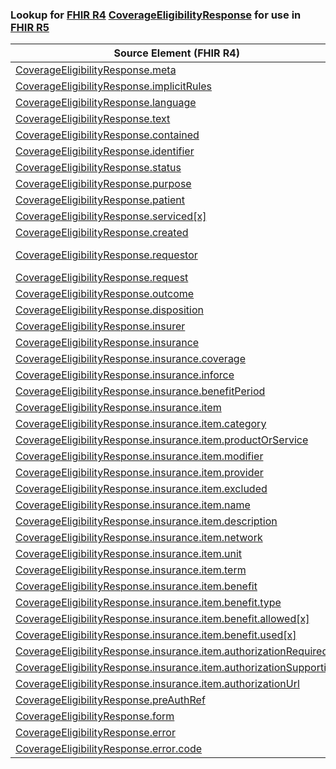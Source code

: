 ### Lookup for [FHIR R4](https://hl7.org/fhir/R4/) [CoverageEligibilityResponse](https://hl7.org/fhir/R4/CoverageEligibilityResponse.html) for use in [FHIR R5](https://hl7.org/fhir/R5/)

| Source Element (FHIR R4) | Usage | Target |
| -------------- | ----- | ------ |
| [CoverageEligibilityResponse.meta](https://hl7.org/fhir/R4/CoverageEligibilityResponse.html#resource) | `UseElementSameName` | [CoverageEligibilityResponse.meta](https://hl7.org/fhir/R5/CoverageEligibilityResponse.html#resource) |
| [CoverageEligibilityResponse.implicitRules](https://hl7.org/fhir/R4/CoverageEligibilityResponse.html#resource) | `UseElementSameName` | [CoverageEligibilityResponse.implicitRules](https://hl7.org/fhir/R5/CoverageEligibilityResponse.html#resource) |
| [CoverageEligibilityResponse.language](https://hl7.org/fhir/R4/CoverageEligibilityResponse.html#resource) | `UseElementSameName` | [CoverageEligibilityResponse.language](https://hl7.org/fhir/R5/CoverageEligibilityResponse.html#resource) |
| [CoverageEligibilityResponse.text](https://hl7.org/fhir/R4/CoverageEligibilityResponse.html#resource) | `UseElementSameName` | [CoverageEligibilityResponse.text](https://hl7.org/fhir/R5/CoverageEligibilityResponse.html#resource) |
| [CoverageEligibilityResponse.contained](https://hl7.org/fhir/R4/CoverageEligibilityResponse.html#resource) | `UseElementSameName` | [CoverageEligibilityResponse.contained](https://hl7.org/fhir/R5/CoverageEligibilityResponse.html#resource) |
| [CoverageEligibilityResponse.identifier](https://hl7.org/fhir/R4/CoverageEligibilityResponse.html#resource) | `UseElementSameName` | [CoverageEligibilityResponse.identifier](https://hl7.org/fhir/R5/CoverageEligibilityResponse.html#resource) |
| [CoverageEligibilityResponse.status](https://hl7.org/fhir/R4/CoverageEligibilityResponse.html#resource) | `UseElementSameName` | [CoverageEligibilityResponse.status](https://hl7.org/fhir/R5/CoverageEligibilityResponse.html#resource) |
| [CoverageEligibilityResponse.purpose](https://hl7.org/fhir/R4/CoverageEligibilityResponse.html#resource) | `UseElementSameName` | [CoverageEligibilityResponse.purpose](https://hl7.org/fhir/R5/CoverageEligibilityResponse.html#resource) |
| [CoverageEligibilityResponse.patient](https://hl7.org/fhir/R4/CoverageEligibilityResponse.html#resource) | `UseElementSameName` | [CoverageEligibilityResponse.patient](https://hl7.org/fhir/R5/CoverageEligibilityResponse.html#resource) |
| [CoverageEligibilityResponse.serviced[x]](https://hl7.org/fhir/R4/CoverageEligibilityResponse.html#resource) | `UseElementSameName` | [CoverageEligibilityResponse.serviced[x]](https://hl7.org/fhir/R5/CoverageEligibilityResponse.html#resource) |
| [CoverageEligibilityResponse.created](https://hl7.org/fhir/R4/CoverageEligibilityResponse.html#resource) | `UseElementSameName` | [CoverageEligibilityResponse.created](https://hl7.org/fhir/R5/CoverageEligibilityResponse.html#resource) |
| [CoverageEligibilityResponse.requestor](https://hl7.org/fhir/R4/CoverageEligibilityResponse.html#resource) | `UseOneOf` | [CoverageEligibilityResponse.requestor](https://hl7.org/fhir/R5/CoverageEligibilityResponse.html#resource)<br />[CoverageEligibilityResponse.requestor](https://hl7.org/fhir/R5/CoverageEligibilityResponse.html#resource) |
| [CoverageEligibilityResponse.request](https://hl7.org/fhir/R4/CoverageEligibilityResponse.html#resource) | `UseElementSameName` | [CoverageEligibilityResponse.request](https://hl7.org/fhir/R5/CoverageEligibilityResponse.html#resource) |
| [CoverageEligibilityResponse.outcome](https://hl7.org/fhir/R4/CoverageEligibilityResponse.html#resource) | `UseElementSameName` | [CoverageEligibilityResponse.outcome](https://hl7.org/fhir/R5/CoverageEligibilityResponse.html#resource) |
| [CoverageEligibilityResponse.disposition](https://hl7.org/fhir/R4/CoverageEligibilityResponse.html#resource) | `UseElementSameName` | [CoverageEligibilityResponse.disposition](https://hl7.org/fhir/R5/CoverageEligibilityResponse.html#resource) |
| [CoverageEligibilityResponse.insurer](https://hl7.org/fhir/R4/CoverageEligibilityResponse.html#resource) | `UseElementSameName` | [CoverageEligibilityResponse.insurer](https://hl7.org/fhir/R5/CoverageEligibilityResponse.html#resource) |
| [CoverageEligibilityResponse.insurance](https://hl7.org/fhir/R4/CoverageEligibilityResponse.html#resource) | `UseElementSameName` | [CoverageEligibilityResponse.insurance](https://hl7.org/fhir/R5/CoverageEligibilityResponse.html#resource) |
| [CoverageEligibilityResponse.insurance.coverage](https://hl7.org/fhir/R4/CoverageEligibilityResponse.html#resource) | `UseElementSameName` | [CoverageEligibilityResponse.insurance.coverage](https://hl7.org/fhir/R5/CoverageEligibilityResponse.html#resource) |
| [CoverageEligibilityResponse.insurance.inforce](https://hl7.org/fhir/R4/CoverageEligibilityResponse.html#resource) | `UseElementSameName` | [CoverageEligibilityResponse.insurance.inforce](https://hl7.org/fhir/R5/CoverageEligibilityResponse.html#resource) |
| [CoverageEligibilityResponse.insurance.benefitPeriod](https://hl7.org/fhir/R4/CoverageEligibilityResponse.html#resource) | `UseElementSameName` | [CoverageEligibilityResponse.insurance.benefitPeriod](https://hl7.org/fhir/R5/CoverageEligibilityResponse.html#resource) |
| [CoverageEligibilityResponse.insurance.item](https://hl7.org/fhir/R4/CoverageEligibilityResponse.html#resource) | `UseElementSameName` | [CoverageEligibilityResponse.insurance.item](https://hl7.org/fhir/R5/CoverageEligibilityResponse.html#resource) |
| [CoverageEligibilityResponse.insurance.item.category](https://hl7.org/fhir/R4/CoverageEligibilityResponse.html#resource) | `UseElementSameName` | [CoverageEligibilityResponse.insurance.item.category](https://hl7.org/fhir/R5/CoverageEligibilityResponse.html#resource) |
| [CoverageEligibilityResponse.insurance.item.productOrService](https://hl7.org/fhir/R4/CoverageEligibilityResponse.html#resource) | `UseElementSameName` | [CoverageEligibilityResponse.insurance.item.productOrService](https://hl7.org/fhir/R5/CoverageEligibilityResponse.html#resource) |
| [CoverageEligibilityResponse.insurance.item.modifier](https://hl7.org/fhir/R4/CoverageEligibilityResponse.html#resource) | `UseElementSameName` | [CoverageEligibilityResponse.insurance.item.modifier](https://hl7.org/fhir/R5/CoverageEligibilityResponse.html#resource) |
| [CoverageEligibilityResponse.insurance.item.provider](https://hl7.org/fhir/R4/CoverageEligibilityResponse.html#resource) | `UseElementSameName` | [CoverageEligibilityResponse.insurance.item.provider](https://hl7.org/fhir/R5/CoverageEligibilityResponse.html#resource) |
| [CoverageEligibilityResponse.insurance.item.excluded](https://hl7.org/fhir/R4/CoverageEligibilityResponse.html#resource) | `UseElementSameName` | [CoverageEligibilityResponse.insurance.item.excluded](https://hl7.org/fhir/R5/CoverageEligibilityResponse.html#resource) |
| [CoverageEligibilityResponse.insurance.item.name](https://hl7.org/fhir/R4/CoverageEligibilityResponse.html#resource) | `UseElementSameName` | [CoverageEligibilityResponse.insurance.item.name](https://hl7.org/fhir/R5/CoverageEligibilityResponse.html#resource) |
| [CoverageEligibilityResponse.insurance.item.description](https://hl7.org/fhir/R4/CoverageEligibilityResponse.html#resource) | `UseElementSameName` | [CoverageEligibilityResponse.insurance.item.description](https://hl7.org/fhir/R5/CoverageEligibilityResponse.html#resource) |
| [CoverageEligibilityResponse.insurance.item.network](https://hl7.org/fhir/R4/CoverageEligibilityResponse.html#resource) | `UseElementSameName` | [CoverageEligibilityResponse.insurance.item.network](https://hl7.org/fhir/R5/CoverageEligibilityResponse.html#resource) |
| [CoverageEligibilityResponse.insurance.item.unit](https://hl7.org/fhir/R4/CoverageEligibilityResponse.html#resource) | `UseElementSameName` | [CoverageEligibilityResponse.insurance.item.unit](https://hl7.org/fhir/R5/CoverageEligibilityResponse.html#resource) |
| [CoverageEligibilityResponse.insurance.item.term](https://hl7.org/fhir/R4/CoverageEligibilityResponse.html#resource) | `UseElementSameName` | [CoverageEligibilityResponse.insurance.item.term](https://hl7.org/fhir/R5/CoverageEligibilityResponse.html#resource) |
| [CoverageEligibilityResponse.insurance.item.benefit](https://hl7.org/fhir/R4/CoverageEligibilityResponse.html#resource) | `UseElementSameName` | [CoverageEligibilityResponse.insurance.item.benefit](https://hl7.org/fhir/R5/CoverageEligibilityResponse.html#resource) |
| [CoverageEligibilityResponse.insurance.item.benefit.type](https://hl7.org/fhir/R4/CoverageEligibilityResponse.html#resource) | `UseElementSameName` | [CoverageEligibilityResponse.insurance.item.benefit.type](https://hl7.org/fhir/R5/CoverageEligibilityResponse.html#resource) |
| [CoverageEligibilityResponse.insurance.item.benefit.allowed[x]](https://hl7.org/fhir/R4/CoverageEligibilityResponse.html#resource) | `UseElementSameName` | [CoverageEligibilityResponse.insurance.item.benefit.allowed[x]](https://hl7.org/fhir/R5/CoverageEligibilityResponse.html#resource) |
| [CoverageEligibilityResponse.insurance.item.benefit.used[x]](https://hl7.org/fhir/R4/CoverageEligibilityResponse.html#resource) | `UseElementSameName` | [CoverageEligibilityResponse.insurance.item.benefit.used[x]](https://hl7.org/fhir/R5/CoverageEligibilityResponse.html#resource) |
| [CoverageEligibilityResponse.insurance.item.authorizationRequired](https://hl7.org/fhir/R4/CoverageEligibilityResponse.html#resource) | `UseElementSameName` | [CoverageEligibilityResponse.insurance.item.authorizationRequired](https://hl7.org/fhir/R5/CoverageEligibilityResponse.html#resource) |
| [CoverageEligibilityResponse.insurance.item.authorizationSupporting](https://hl7.org/fhir/R4/CoverageEligibilityResponse.html#resource) | `UseElementSameName` | [CoverageEligibilityResponse.insurance.item.authorizationSupporting](https://hl7.org/fhir/R5/CoverageEligibilityResponse.html#resource) |
| [CoverageEligibilityResponse.insurance.item.authorizationUrl](https://hl7.org/fhir/R4/CoverageEligibilityResponse.html#resource) | `UseElementSameName` | [CoverageEligibilityResponse.insurance.item.authorizationUrl](https://hl7.org/fhir/R5/CoverageEligibilityResponse.html#resource) |
| [CoverageEligibilityResponse.preAuthRef](https://hl7.org/fhir/R4/CoverageEligibilityResponse.html#resource) | `UseElementSameName` | [CoverageEligibilityResponse.preAuthRef](https://hl7.org/fhir/R5/CoverageEligibilityResponse.html#resource) |
| [CoverageEligibilityResponse.form](https://hl7.org/fhir/R4/CoverageEligibilityResponse.html#resource) | `UseElementSameName` | [CoverageEligibilityResponse.form](https://hl7.org/fhir/R5/CoverageEligibilityResponse.html#resource) |
| [CoverageEligibilityResponse.error](https://hl7.org/fhir/R4/CoverageEligibilityResponse.html#resource) | `UseElementSameName` | [CoverageEligibilityResponse.error](https://hl7.org/fhir/R5/CoverageEligibilityResponse.html#resource) |
| [CoverageEligibilityResponse.error.code](https://hl7.org/fhir/R4/CoverageEligibilityResponse.html#resource) | `UseElementSameName` | [CoverageEligibilityResponse.error.code](https://hl7.org/fhir/R5/CoverageEligibilityResponse.html#resource) |
